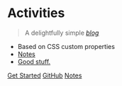 # Activities

> A delightfully simple [_blog_](https://docsify.js.org)

- Based on CSS custom properties
- [Notes](https://slimtux.github.io/School/#/notes/subjects.md)
- [Good stuff.](https://gist.github.com/SlimTux)

[Get Started](https://github.com/SlimTux/School) 
[GitHub](https://github.com/SlimTux/School)
[Notes](https://slimtux.github.io/School/#/notes/subjects.md)
